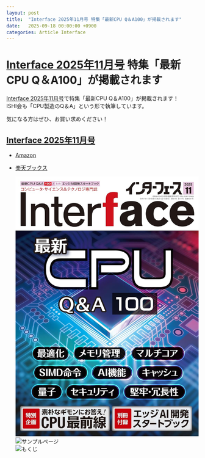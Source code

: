 ```yaml
---
layout: post
title:  "Interface 2025年11月号 特集「最新CPU Q＆A100」が掲載されます"
date:   2025-09-18 00:00:00 +0900
categories: Article Interface
---
```


# [Interface 2025年11月号]() 特集「最新CPU Q＆A100」が掲載されます
[Interface 2025年11月号]()で特集「最新CPU Q＆A100」が掲載されます！  
ISHI会も「CPU製造のQ＆A」という形で執筆しています。  

気になる方はぜひ、お買い求めください！  


## [Interface 2025年11月号]()
* [Amazon](https://www.amazon.co.jp/dp/B0FK5YRQ33/)
* [楽天ブックス](https://books.rakuten.co.jp/rb/18327717/)

  ![表紙](/assets/images/article/Interface/Interface_202511_TOP.jpg)  
  ![サンプルページ](/assets/images/article/Interface/Interface_202511_1stP.png)  
  ![もくじ](/assets/images/article/Interface/Interface_202511_agenda.jpg)  

